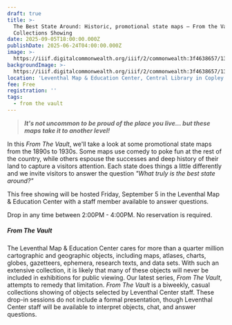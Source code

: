 ```yaml
---
draft: true
title: >-
  The Best State Around: Historic, promotional state maps — From the Vault
  Collections Showing
date: 2025-09-05T18:00:00.000Z
publishDate: 2025-06-24T04:00:00.000Z
image: >-
  https://iiif.digitalcommonwealth.org/iiif/2/commonwealth:3f4638657/139,619,3693,1546/,1200/0/default.jpg
backgroundImage: >-
  https://iiif.digitalcommonwealth.org/iiif/2/commonwealth:3f4638657/139,619,3693,1546/,1200/0/default.jpg
location: 'Leventhal Map & Education Center, Central Library in Copley Square'
fee: Free
registration: ''
tags:
  - from the vault
---
```


> ***It's not uncommon to be proud of the place you live... but these maps take it to another level!***

In this *From The Vault*, we'll take a look at some promotional state maps from the 1890s to 1930s. Some maps use comedy to poke fun at the rest of the country, while others espouse the successes and deep history of their land to capture a visitors attention. Each state does things a little differently and we invite visitors to answer the question *"What truly is the best state around?"*

This free showing will be hosted Friday, September 5 in the Leventhal Map & Education Center with a staff member available to answer questions.

Drop in any time between 2:00PM - 4:00PM. No reservation is required.

##### ***From The Vault***

The Leventhal Map & Education Center cares for more than a quarter million cartographic and geographic objects, including maps, atlases, charts, globes, gazetteers, ephemera, research texts, and data sets. With such an extensive collection, it is likely that many of these objects will never be included in exhibitions for public viewing. Our latest series, *From The Vault*, attempts to remedy that limitation. *From The Vault* is a biweekly, casual collections showing of objects selected by Leventhal Center staff. These drop-in sessions do not include a formal presentation, though Leventhal Center staff will be available to interpret objects, chat, and answer questions.
